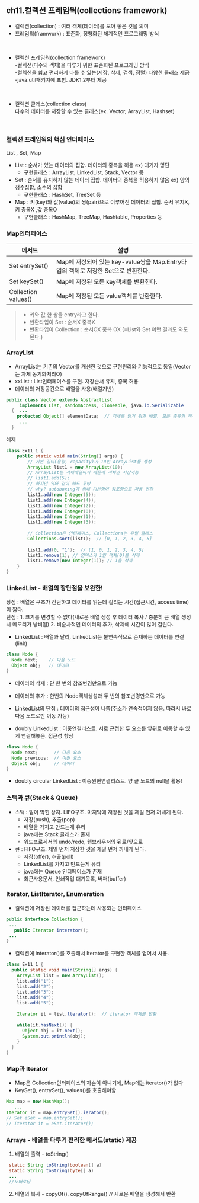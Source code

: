 ## ch11.컬렉션 프레임웍(collections framework)
- 컬렉션(collection) : 여러 객체(데이터)를 모아 놓은 것을 의미
- 프레임웍(framwork) : 표준화, 정형화된 체계적인 프로그래밍 방식
<br>
 
- 컬렉션 프레임웍(collection framework)     
-컬렉션(다수의 객체)을 다루기 위한 표준화된 프로그래밍 방식    
-컬렉션을 쉽고 편리하게 다룰 수 있는(저장, 삭제, 검색, 정렬) 다양한 클래스 제공    
-java.util패키지에 포함. JDK1.2부터 제공     
<br>

 - 컬렉션 클래스(collection class)    
다수의 데이터를 저장할 수 있는 클래스(ex. Vector, ArrayList, Hashset)    
<br>

### 컬렉션 프레임웍의 핵심 인터페이스
List , Set, Map      
- List : 순서가 있는 데이터의 집합. 데이터의 중복을 허용 ex) 대기자 명단
  - 구현클래스 : ArrayList, LinkedList, Stack, Vector 등         
- Set : 순서를 유지하지 않는 데이터 집합. 데이터의 중복을 허용하지 않음 ex) 양의 정수집합, 소수의 집합    
  - 구현클래스 : HashSet, TreeSet 등     
- Map : 키(key)와 값(value)의 쌍(pair)으로 이루어진 데이터의 집합. 순서 유지X, 키 중복X ,값 중복O    
  - 구현클래스 : HashMap, TreeMap, Hashtable, Properties 등     

### Map인터페이스
|메서드|설명|
|------|---------------|
|Set entrySet()|Map에 저장되어 있는 key-value쌍을 Map.Entry타입의 객체로 저장한 Set으로 반환한다.|
|Set keySet()|Map에 저장된 모든 key객체를 반환한다.|
|Collection values()|Map에 저장된 모든 value객체를 반환한다.|    
> - 키와 값 한 쌍을 entry라고 한다.     
> - 반환타입이 Set : 순서X 중복X      
> - 반환타입이 Collection : 순서OX 중복 OX (=List와 Set 어떤 결과도 와도 된다.)   

### ArrayList
- ArrayList는 기존의 Vector를 개선한 것으로 구현원리와 기능적으로 동일(Vector는 자체 동기화처리O)    
- xxList : List인터페이스를 구현. 저장순서 유지, 중복 허용    
- 데이터의 저장공간으로 배열을 사용(배열기반)
```java
public class Vector extends AbstractList
     implements List, RandomAccess, Cloneable, java.io.Serializable
  {  ...
    protected Object[] elementData;  // 객체를 담기 위한 배열. 모든 종류의 객체 저장 가능 feat.다형성
     ...
  }
```
예제
```java
class Ex11_1 {
    public static void main(String[] args) {
        // 기본 길이(용량, capacity)가 10인 ArrayList를 생성
        ArrayList list1 = new ArrayList(10);
        // ArrayList는 객체배열이기 때문에 객체만 저장가능
        // list1.add(5);
        // 하지만 위와 같이 해도 무방 
        // why? autoboxing에 의해 기본형이 참조형으로 자동 변환
        list1.add(new Integer(5));
        list1.add(new Integer(4));
        list1.add(new Integer(2));
        list1.add(new Integer(0));
        list1.add(new Integer(1));
        list1.add(new Integer(3));
        
        // Collection은 인터페이스, Collections는 유틸 클래스
        Collections.sort(list1);  // [0, 1, 2, 3, 4, 5]
        
        list1.add(0, "1");  // [1, 0, 1, 2, 3, 4, 5]
        list1.remove(1); // 인덱스가 1인 객체(0)를 삭제
        list1.remove(new Integer(1)); // 1을 삭제
    }
}
```
### LinkedList - 배열의 장단점을 보완한!
장점 : 배열은 구조가 간단하고 데이터를 읽는데 걸리는 시간(접근시간, access time)이 짧다.     
단점 : 1. 크기를 변경할 수 없다(새로운 배열 생성 후 데이터 복사 / 충분히 큰 배열 생성시 메모리가 낭비됨) 2. 비순차적인 데이터의 추가, 삭제에 시간이 많이 걸린다.     

- LinkedList : 배열과 달리, LinkedList는 불연속적으로 존재하는 데이터를 연결(link)
 ```java
 class Node {
   Node next;    // 다음 노드
   Object obj;   // 데이터
 }
 ```    
  - 데이터의 삭제 : 단 한 번의 참조변경만으로 가능
  - 데이터의 추가 : 한번의 Node객체생성과 두 번의 참조변경만으로 가능

- LinkedList의 단점 : 데이터의 접근성이 나쁨(주소가 연속적이지 않음. 따라서 바로 다음 노드로만 이동 가능)      

- doubly LinkedList : 이중연결리스트. 서로 근접한 두 요소를 앞뒤로 이동할 수 있게 연결해놓음. 접근성 향상    
```java
class Node {
  Node next;      // 다음 요소
  Node previous;  // 이전 요소
  Object obj;     // 데이터
}
```
- doubly circular LinkedList : 이중원현연결리스트. 양 끝 노드의 null을 활용!      

### 스택과 큐(Stack & Queue)
- 스택 : 밑이 막힌 상자. LIFO구조. 마지막에 저장된 것을 제일 먼저 꺼내게 된다.
  - 저장(push), 추출(pop)
  - 배열을 가지고 만드는게 유리
  - java에는 Stack 클래스가 존재
  - 워드프로세서의 undo/redo, 웹브라우저의 뒤로/앞으로
- 큐 : FIFO구조. 제일 먼저 저장한 것을 제일 먼저 꺼내게 된다.
  - 저장(offer), 추출(poll)
  - LinkedList를 가지고 만드는게 유리
  - java에는 Queue 인터페이스가 존재    
  - 최근사용문서, 인쇄작업 대기목록, 버퍼(buffer)

### Iterator, ListIterator, Enumeration
- 컬렉션에 저장된 데이터를 접근하는데 사용되는 인터페이스   
```java
public interface Collection {
 ...
   public Iterator interator();
 ...
}
```
- 컬렉션에 interator()를 호출해서 Iterator를 구현한 객체를 얻어서 사용.
```java
class Ex11_1 {
  public static void main(String[] args) {
    ArrayList list = new ArrayList();
    list.add("1");
    list.add("2");
    list.add("3");
    list.add("4");
    list.add("5");
    
    Iterator it = list.lterator();  // iterator 객체를 반환
    
    while(it.hasNext()) {
      Object obj = it.next();
      System.out.println(obj);
    }
  }
}
```
### Map과 Iterator
- Map은 Collection인터페이스의 자손이 아니기에, Map에는 iterator()가 없다
- KeySet(), entrySet(), values()를 호출해야함
```java
Map map = new HashMap();
   ...
Iterator it = map.entrySet().ierator();
// Set eSet = map.entrySet();
// Iterator it = eSet.iterator();
```

### Arrays - 배열을 다루기 편리한 메서드(static) 제공 
1. 배열의 출력 - toString()
```java
 static String toString(boolean[] a)
 static String toString(byte[] a)
 ...
 //오버로딩
```
2. 배열의 복사 - copyOf(), copyOfRange()  // 새로운 배열을 생성해서 반환       






 
